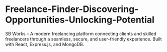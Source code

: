# Freelance-Finder-Discovering-Opportunities-Unlocking-Potential
SB Works – A modern freelancing platform connecting clients and skilled freelancers through a seamless, secure, and user-friendly experience. Built with React, Express.js, and MongoDB.
